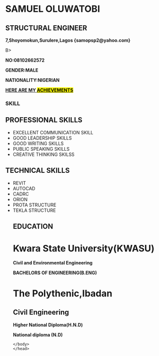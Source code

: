 <h1>SAMUEL OLUWATOBI</h1>
<h2><P5>STRUCTURAL ENGINEER</P5></h2>
<p><B>7,Shoyomokun,Surulere,Lagos {samopsp2@yahoo.com}</p></B>B><P><B>NO:08102662572</B></P>
<P><B>GENDER:MALE</B></P>
<P><B>NATIONALITY:NIGERIAN</B></P>
 <P><U><B>HERE ARE MY <MARK>ACHIEVEMENTS</MARK></B></U></P>
       <h3><B>SKILL</B></h3>
<html>
<head>
    <title>Bullet Points Example</title>
</head>
<body>
    <h2>PROFESSIONAL SKILLS</h2>
    <ul>
        <li>EXCELLENT COMMUNICATION SKILL</li>
        <li>GOOD LEADERSHIP SKILLS</li>
        <li>GOOD WRITING SKILLS</li>
        <li>PUBLIC SPEAKING SKILLS</li>
        <li>CREATIVE THINKING SKILSS</li>
    </ul>
      <h2>TECHNICAL SKILLS</h2>
    <ul>
       <li>REVIT</li>
       <li>AUTOCAD</li>
       <li>CADRC</li>
       <li>ORION</li>
       <li>PROTA STRUCTURE</li>
       <li>TEKLA STRUCTURE</li>
</body>
</html>
    <title>Bullet Points Example</title>
    <head>
    <body>
            <h2>EDUCATION</h2>
     <h1><B>Kwara State University(KWASU)</B></h1>
     <p><B>Civil and Environmental Engineering</p></B>  
     <B>BACHELORS OF ENGINEERING(B.ENG)</B>
     <h1><p><poppins><B>The Polythenic,Ibadan</B></poppins></p></h1>
     <p><h2>Civil Engineering</h2></p>
     <B>Higher National Diploma(H.N.D)</B>
     <p><B>National diploma (N.D)</B></p>
     
    </body>
    </head>

    
